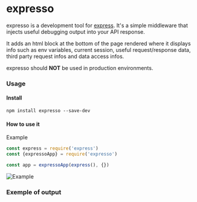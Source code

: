 # expresso

expresso is a development tool for [express](https://github.com/visionmedia/express). It's a simple middleware that
injects useful debugging output into your API response.

It adds an html block at the bottom of the page rendered where it displays info
such as env variables, current session, useful request/response data, third party request infos and data access infos.

expresso should **NOT** be used in production environments.

### Usage

#### Install
`npm install expresso --save-dev`

#### How to use it
Example

```js
const express = require('express')
const {expressoApp} = require('expresso')

const app = expressoApp(express(), {})

```

![Example](docs/exemple.png)

### Exemple of output